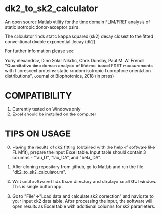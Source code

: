dk2_to_sk2_calculator
=======


An open source Matlab utility for the time domain FLIM/FRET analysis of static isotropic donor-acceptor pairs. 

The calculator finds static kappa squared (sk2) decay closest to the fitted conventional double exponential decay (dk2).

For further information please see:

Yuriy Alexandrov, Dino Solar Nikolic, Chris Dunsby, Paul M. W. French
"Quantitative time domain analysis of lifetime-based FRET measurements with fluorescent proteins: static random isotropic fluorophore orientation distributions", 
Journal of Biophotonics, 2018 (in press)


COMPATIBILITY
=======

1. Currently tested on Windows only
2. Excel should be installed on the computer


TIPS ON USAGE
=======

0. Having the results of dk2 fitting (obtained with the help of software like FLIMfit), prepare the input Excel table.
Input table should contain 3 columns - "tau_D", "tau_DA", and "beta_DA". 


1. After cloning repository from github, go to Matlab and run the file "dk2_to_sk2_calculator.m".

2. Wait until software finds Excel directory and displays small GUI window. This is single button app.

3. Go to "File"->"Load data and calculate sk2 correction" and navigate to your input dk2 data table. 
After processing the input, the software will open results as Excel table with additional columns for sk2 parameters.



